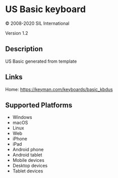 US Basic keyboard
==============

© 2008-2020 SIL International

Version 1.2

Description
-----------

US Basic generated from template

Links
-----

Home: https://keyman.com/keyboards/basic_kbdus

Supported Platforms
-------------------
 * Windows
 * macOS
 * Linux
 * Web
 * iPhone
 * iPad
 * Android phone
 * Android tablet
 * Mobile devices
 * Desktop devices
 * Tablet devices

